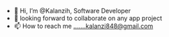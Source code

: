 - 👋 Hi, I’m @Kalanzih, Software Developer
- 👀 looking forward to collaborate on any app project
- 📫 How to reach me .......kalanzi848@gmail.com


